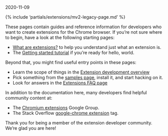 2020-11-09

{% include ‘partials/extensions/mv2-legacy-page.md’ %}

These pages contain guides and reference information for developers who want to create extensions for the Chrome browser. If you’re not sure where to begin, have a look at the following starting pages:

-   [What are extensions?](/docs/extensions/mv2/overview/) to help you understand just what an extension is.
-   The [Getting started tutorial](/docs/extensions/mv2/getstarted/) if you’re ready for hello, world.

Beyond that, you might find useful entry points in these pages:

-   Learn the scope of things in the [Extension development overview](/docs/extensions/mv2/devguide/)
-   Pick something from the [samples page](https://github.com/GoogleChrome/chrome-extensions-samples/tree/main/mv2-archive), install it, and start hacking on it.
-   Look for answers in the [Extensions FAQ page](/docs/extensions/mv2/faq/)

In addition to the documentation here, many developers find helpful community content at:

-   The [Chromium extensions](https://groups.google.com/a/chromium.org/g/chromium-extensions) Google Group.
-   The Stack Overflow [google-chrome extension](https://stackoverflow.com/tags/google-chrome-extension/info) tag.

Thank you for being a member of the extension developer community. We’re glad you are here!
